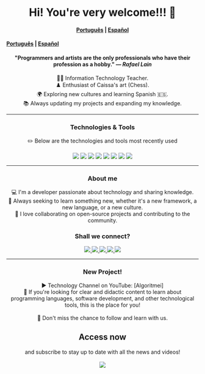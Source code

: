 <h1 align="center">Hi! You're very welcome!!! 🖖</h1>

<div align="center">

#### [Português](README.md) | [Español](README.es.md)

</div>

#### [Português](README.md) | [Español](README.es.md)

<div align="center">
    <h4>"Programmers and artists are the only professionals who have their profession as a hobby." — <i>Rafael Lain</i></h4>
</div>

<div align="center">
    👨‍🏫 Information Technology Teacher.
</div>
<div align="center">
   ♟️ Enthusiast of Caissa's art (Chess).  
</div>
<div align="center">
   🌍 Exploring new cultures and learning Spanish 🇪🇸.  
</div>
<div align="center">
   📚 Always updating my projects and expanding my knowledge.  
</div>

---

<div align="center">
    <h3>Technologies & Tools</h3>
    ✏️ Below are the technologies and tools most recently used 
</div>
<br>
    <div align="center">
    <img src="https://img.shields.io/badge/Python-FFD43B?style=for-the-badge&logo=python&logoColor=blue"> 
    <img src="https://img.shields.io/badge/JavaScript-323330?style=for-the-badge&logo=javascript&logoColor=F7DF1E"> 
    <img src="https://img.shields.io/badge/PHP-777BB4?style=for-the-badge&logo=php&logoColor=white"> 
    <img src="https://img.shields.io/badge/CSS3-1572B6?style=for-the-badge&logo=css3&logoColor=white">
    <img src="https://img.shields.io/badge/HTML5-E34F26?style=for-the-badge&logo=html5&logoColor=white"> 
    <img src="https://img.shields.io/badge/Laravel-FF2D20?style=for-the-badge&logo=laravel&logoColor=white">
    <img src="https://img.shields.io/badge/MySQL-005C84?style=for-the-badge&logo=mysql&logoColor=white">
    <img src="https://img.shields.io/badge/Canva-%2300C4CC.svg?&style=for-the-badge&logo=Canva&logoColor=white"
</div>

---

<div align="center">
    <h3>About me</h3>
        <div align="center">
            💻 I'm a developer passionate about technology and sharing knowledge.
        </div>
        <div align="center">
            🚀 Always seeking to learn something new, whether it's a new framework, a new language, or a new culture. 
        </div>
        <div align="center">
        🤝 I love collaborating on open-source projects and contributing to the community. 
        </div>
</div>

<div align="center">
    <h3>Shall we connect?</h3>
    <a href="https://www.linkedin.com/in/pedro-ricardo-de-campos/" target="_blank">
        <img src="https://img.shields.io/badge/LinkedIn-0077B5?style=for-the-badge&logo=linkedin&logoColor=white">
    </a>
    <a href="https://instagram.com/pedrordcampos75" target="_blank">
        <img loading="lazy" src="https://img.shields.io/badge/-Instagram-%23E4405F?style=for-the-badge&logo=instagram&logoColor=white" target="_blank">
    </a>
    <a href="mailto:pedro.rdcampos@hotmail.com">
        <img src="https://img.shields.io/badge/Email-D14836?style=for-the-badge&logo=gmail&logoColor=white">
    </a>
    <a href="https://wa.me/5515997523275" target="_blank">
        <img src="https://img.shields.io/badge/WhatsApp-25D366?style=for-the-badge&logo=whatsapp&logoColor=white">
    </a>
    <a href="https://www.duolingo.com/profile/PedroRdCampos75" target="_blank">
        <img src="https://img.shields.io/badge/Duolingo-58CC02?style=for-the-badge&logo=duolingo&logoColor=white">
    </a>
</div>

---

<div align="center">
    <h3>New Project!</h3>        
    <div align="center">
    ▶️ Technology Channel on YouTube: [Algoritmei] 
    </div>
    <div align="center">
    🎥 If you're looking for clear and didactic content to learn about programming languages, software development, and other technological tools, this is the place for you!
    </div>
</div>
    <br>
<div align="center">
    🔔 Don't miss the chance to follow and learn with us. <h2>Access now</h2> and subscribe to stay up to date with all the news and videos!
</div>
    <br>
<div align="center">
        <a href="https://www.youtube.com/@algoritmei" target="_blank">
            <img src="https://img.shields.io/badge/YouTube-FF0000?style=for-the-badge&logo=youtube&logoColor=white">
        </a>
    </div>
</div>
